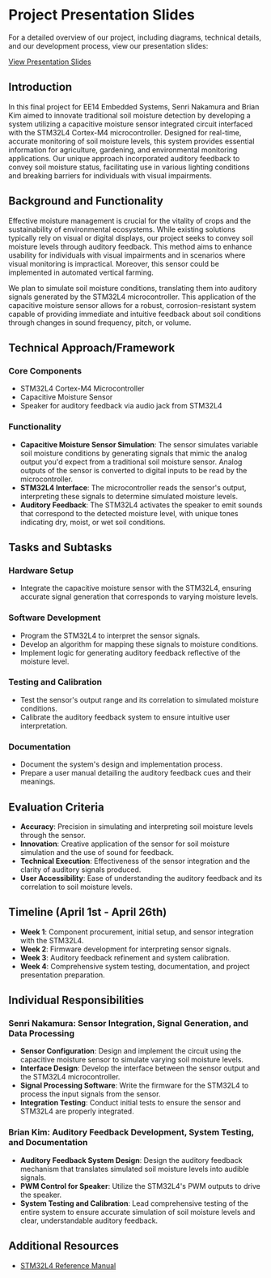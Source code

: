 # Project Presentation Slides
For a detailed overview of our project, including diagrams, technical details, and our development process, view our presentation slides:

[View Presentation Slides](https://docs.google.com/presentation/d/1W93WGzWNciMMUmCuppMuS06Y-gGXBqqM1IL80uMkibQ/edit?usp=sharing)

## Introduction
In this final project for EE14 Embedded Systems, Senri Nakamura and Brian Kim aimed to innovate traditional soil moisture detection by developing a system utilizing a capacitive moisture sensor integrated circuit interfaced with the STM32L4 Cortex-M4 microcontroller. Designed for real-time, accurate monitoring of soil moisture levels, this system provides essential information for agriculture, gardening, and environmental monitoring applications. Our unique approach incorporated auditory feedback to convey soil moisture status, facilitating use in various lighting conditions and breaking barriers for individuals with visual impairments.

## Background and Functionality
Effective moisture management is crucial for the vitality of crops and the sustainability of environmental ecosystems. While existing solutions typically rely on visual or digital displays, our project seeks to convey soil moisture levels through auditory feedback. This method aims to enhance usability for individuals with visual impairments and in scenarios where visual monitoring is impractical. Moreover, this sensor could be implemented in automated vertical farming.

We plan to simulate soil moisture conditions, translating them into auditory signals generated by the STM32L4 microcontroller. This application of the capacitive moisture sensor allows for a robust, corrosion-resistant system capable of providing immediate and intuitive feedback about soil conditions through changes in sound frequency, pitch, or volume.

## Technical Approach/Framework

### Core Components
- STM32L4 Cortex-M4 Microcontroller
- Capacitive Moisture Sensor
- Speaker for auditory feedback via audio jack from STM32L4

### Functionality
- **Capacitive Moisture Sensor Simulation**: The sensor simulates variable soil moisture conditions by generating signals that mimic the analog output you'd expect from a traditional soil moisture sensor. Analog outputs of the sensor is converted to digital inputs to be read by the microcontroller.
- **STM32L4 Interface**: The microcontroller reads the sensor's output, interpreting these signals to determine simulated moisture levels.
- **Auditory Feedback**: The STM32L4 activates the speaker to emit sounds that correspond to the detected moisture level, with unique tones indicating dry, moist, or wet soil conditions.

## Tasks and Subtasks

### Hardware Setup
- Integrate the capacitive moisture sensor with the STM32L4, ensuring accurate signal generation that corresponds to varying moisture levels.

### Software Development
- Program the STM32L4 to interpret the sensor signals.
- Develop an algorithm for mapping these signals to moisture conditions.
- Implement logic for generating auditory feedback reflective of the moisture level.

### Testing and Calibration
- Test the sensor's output range and its correlation to simulated moisture conditions.
- Calibrate the auditory feedback system to ensure intuitive user interpretation.

### Documentation
- Document the system's design and implementation process.
- Prepare a user manual detailing the auditory feedback cues and their meanings.

## Evaluation Criteria
- **Accuracy**: Precision in simulating and interpreting soil moisture levels through the sensor.
- **Innovation**: Creative application of the sensor for soil moisture simulation and the use of sound for feedback.
- **Technical Execution**: Effectiveness of the sensor integration and the clarity of auditory signals produced.
- **User Accessibility**: Ease of understanding the auditory feedback and its correlation to soil moisture levels.

## Timeline (April 1st - April 26th)
- **Week 1**: Component procurement, initial setup, and sensor integration with the STM32L4.
- **Week 2**: Firmware development for interpreting sensor signals.
- **Week 3**: Auditory feedback refinement and system calibration.
- **Week 4**: Comprehensive system testing, documentation, and project presentation preparation.

## Individual Responsibilities

### Senri Nakamura: Sensor Integration, Signal Generation, and Data Processing
- **Sensor Configuration**: Design and implement the circuit using the capacitive moisture sensor to simulate varying soil moisture levels.
- **Interface Design**: Develop the interface between the sensor output and the STM32L4 microcontroller.
- **Signal Processing Software**: Write the firmware for the STM32L4 to process the input signals from the sensor.
- **Integration Testing**: Conduct initial tests to ensure the sensor and STM32L4 are properly integrated.

### Brian Kim: Auditory Feedback Development, System Testing, and Documentation
- **Auditory Feedback System Design**: Design the auditory feedback mechanism that translates simulated soil moisture levels into audible signals.
- **PWM Control for Speaker**: Utilize the STM32L4's PWM outputs to drive the speaker.
- **System Testing and Calibration**: Lead comprehensive testing of the entire system to ensure accurate simulation of soil moisture levels and clear, understandable auditory feedback.

## Additional Resources
- [STM32L4 Reference Manual](https://www.st.com/resource/en/reference_manual/rm0351-stm32l47xxx-stm32l48xxx-stm32l49xxx-and-stm32l4axxx-advanced-armbased-32bit-mcus-stmicroelectronics.pdf)

